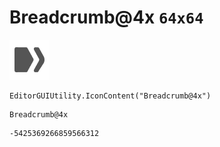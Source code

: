 # Breadcrumb@4x `64x64`
<img src="/img/Breadcrumb@4x.png" width=64 height=64>

``` CSharp
EditorGUIUtility.IconContent("Breadcrumb@4x")
```
```
Breadcrumb@4x
```
```
-5425369266859566312
```
